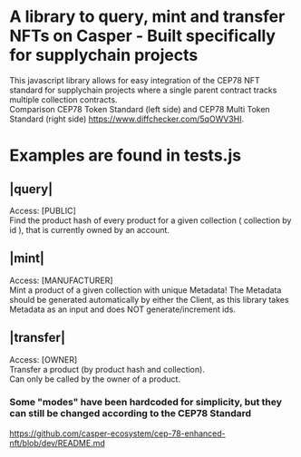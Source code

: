 # A library to query, mint and transfer NFTs on Casper - Built specifically for supplychain projects

This javascript library allows for easy integration of the CEP78 NFT standard for supplychain projects where a single parent contract tracks multiple collection contracts. \
Comparison CEP78 Token Standard (left side) and CEP78 Multi Token Standard (right side) https://www.diffchecker.com/5qOWV3HI.

# Examples are found in tests.js

## |query|
Access: [PUBLIC] \
Find the product hash of every product for a given collection ( collection by id ), that is currently owned by an account.
## |mint|
Access: [MANUFACTURER] \
Mint a product of a given collection with unique Metadata! The Metadata should be generated automatically by either the Client, as this library takes Metadata as an input and does NOT generate/increment ids.
## |transfer|
Access: [OWNER] \
Transfer a product (by product hash and collection). \
Can only be called by the owner of a product.
### Some "modes" have been hardcoded for simplicity, but they can still be changed according to the CEP78 Standard
https://github.com/casper-ecosystem/cep-78-enhanced-nft/blob/dev/README.md
